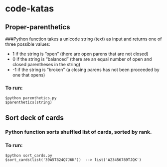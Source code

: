# code-katas
## Proper-parenthetics

###Python function takes a unicode string (text) as input and returns one of three possible values:

* 1 if the string is “open” (there are open parens that are not closed)
* 0 if the string is “balanced” (there are an equal number of open and closed parentheses in the string)
* -1 if the string is “broken” (a closing parens has not been proceeded by one that opens)

### To run:
```
$python parenthetics.py
$parenthetics(string)
```
## Sort deck of cards
### Python function sorts shuffled list of cards, sorted by rank.
### To run:
```
$python sort_cards.py
$sort_cards(list('39A5T824Q7J6K'))  --> list('A23456789TJQK')

